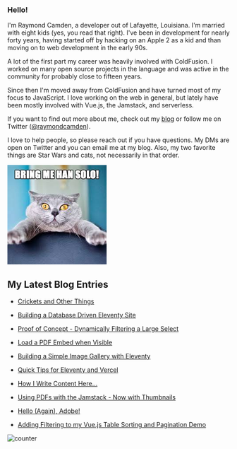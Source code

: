 ### Hello!

I'm Raymond Camden, a developer out of Lafayette, Louisiana. I'm married with eight kids (yes, you read that right). I've been in development for nearly forty years, having started off by hacking on an Apple 2 as a kid and than moving on to web development in the early 90s.

A lot of the first part my career was heavily involved with ColdFusion. I worked on many open source projects in the language and was active in the community for probably close to fifteen years. 

Since then I'm moved away from ColdFusion and have turned most of my focus to JavaScript. I love working on the web in general, but lately have been mostly involved with Vue.js, the Jamstack, and serverless. 

If you want to find out more about me, check out my [blog](https://www.raymondcamden.com) or follow me on Twitter ([@raymondcamden](https://twitter.com/raymondcamden)). 

I love to help people, so please reach out if you have questions. My DMs are open on Twitter and you can email me at my blog. Also, my two favorite things are Star Wars and cats, not necessarily in that order.

![Star Wars cat](https://raw.githubusercontent.com/cfjedimaster/cfjedimaster/master/cat.jpg)

<!-- RSS -->
## My Latest Blog Entries

* [Crickets and Other Things](https://www.raymondcamden.com/2021/04/28/crickets-and-other-things)

* [Building a Database Driven Eleventy Site](https://www.raymondcamden.com/2021/04/15/building-a-database-driven-eleventy-site)

* [Proof of Concept - Dynamically Filtering a Large Select](https://www.raymondcamden.com/2021/04/12/proof-of-concept-dynamically-filtering-a-large-select)

* [Load a PDF Embed when Visible](https://www.raymondcamden.com/2021/04/09/load-a-pdf-embed-when-visible)

* [Building a Simple Image Gallery with Eleventy](https://www.raymondcamden.com/2021/04/07/building-a-simple-image-gallery-with-eleventy)

* [Quick Tips for Eleventy and Vercel](https://www.raymondcamden.com/2021/03/27/quick-tips-for-eleventy-and-vercel)

* [How I Write Content Here...](https://www.raymondcamden.com/2021/03/24/how-i-write-content-here)

* [Using PDFs with the Jamstack - Now with Thumbnails](https://www.raymondcamden.com/2021/03/16/using-pdfs-with-the-jamstack-now-with-thumbnails)

* [Hello (Again), Adobe!](https://www.raymondcamden.com/2021/03/15/hello-again-adobe)

* [Adding Filtering to my Vue.js Table Sorting and Pagination Demo](https://www.raymondcamden.com/2021/03/11/adding-filtering-to-my-vuejs-table-sorting-and-pagination-demo)

<!-- ENDRSS -->

![counter](https://enzy20r2pibx5pb.m.pipedream.net)


